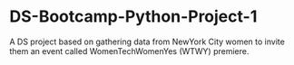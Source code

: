 # DS-Bootcamp-Python-Project-1
A DS project based on gathering data from NewYork City women to invite them an event called WomenTechWomenYes (WTWY) premiere.
